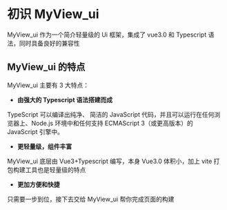 # 初识 MyView_ui

MyView_ui 作为一个简介轻量级的 Ui 框架，集成了 vue3.0 和 Typescript 语法，同时具备良好的兼容性

## MyView_ui 的特点

MyView_ui 主要有 3 大特点：

- **由强大的 Typescript 语法搭建而成**

TypeScript 可以编译出纯净、 简洁的 JavaScript 代码，并且可以运行在任何浏览器上、Node.js 环境中和任何支持 ECMAScript 3（或更高版本）的 JavaScript 引擎中。

- **更轻量级，组件丰富**

MyView_ui 底层由 Vue3+Typescript 编写，本身 Vue3.0 体积小，加上 vite 打包构建工具也是轻量级的特点

- **更加方便和快捷**

只需要一步到位，接下去交给 MyView_ui 帮你完成页面的构建
